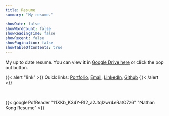 ```yaml
---
title: Resume
summary: "My resume."

showDate: false
showWordCount: false
showReadingTime: false
showRecent: false
showPagination: false
showTableOfContents: true
---
```

My up to date resume. You can view it in [Google Drive here](https://drive.google.com/file/d/11XKb_K34Y-Rl2_a2JtqIzwr4eRatO7z6/view?usp=drive_link) or click the pop out button.

{{< alert "link" >}}
Quick links:
[Portfolio](https://carrizo93.github.io/portfolio/),
[Email](mailto:nathankong93@gmail.com),
[LinkedIn](https://linkedin.com/in/nathankong93),
[Github](https://github.com/carrizo93)
{{< /alert >}}

<!--
{{< keywordList >}}
{{< keyword icon="pencil">}} [Portfolio](https://carrizo93.github.io/portfolio/) {{< /keyword >}}
{{< keyword icon="envelope" >}} [Email](mailto:nathankong93@gmail.com) {{< /keyword >}}
{{< keyword icon="linkedin" >}} [LinkedIn](https://linkedin.com/in/nathankong93) {{< /keyword >}}
{{< keyword icon="github" >}} [Github](https://github.com/carrizo93) {{< /keyword >}}
{{< /keywordList >}}

-->

<br />

{{< googlePdfReader "11XKb_K34Y-Rl2_a2JtqIzwr4eRatO7z6" "Nathan Kong Resume" >}}
